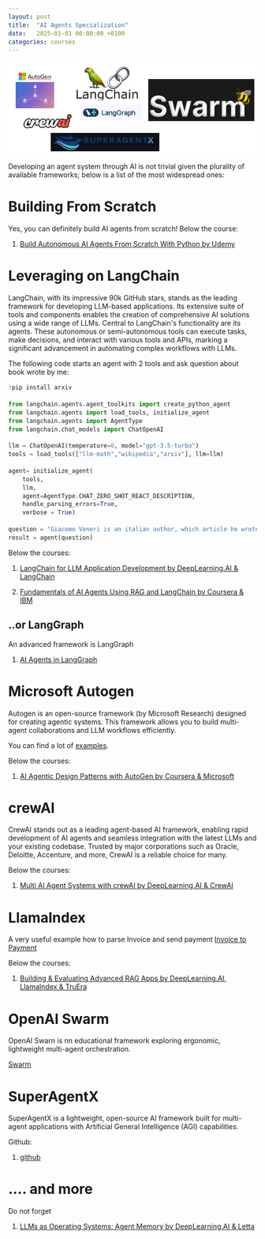```yaml
---
layout: post
title:  "AI Agents Specialization"
date:   2025-01-01 00:00:00 +0100
categories: courses
---
```


![Agentic AI](/agenticai.png)

Developing an agent system through AI is not trivial given the plurality of available frameworks; below is a list of the most widespread ones:

# Building From Scratch

Yes, you can definitely build AI agents from scratch! Below the course:
1. [Build Autonomous AI Agents From Scratch With Python by Udemy](https://www.udemy.com/course/build-autonomous-ai-agents-from-scratch-with-python)

# Leveraging on LangChain

LangChain, with its impressive 90k GitHub stars, stands as the leading framework for developing LLM-based applications. Its extensive suite of tools and components enables the creation of comprehensive AI solutions using a wide range of LLMs. Central to LangChain's functionality are its agents. These autonomous or semi-autonomous tools can execute tasks, make decisions, and interact with various tools and APIs, marking a significant advancement in automating complex workflows with LLMs.

The following code starts an agent with 2 tools and ask question about book wrote by me:

```python
!pip install arxiv

from langchain.agents.agent_toolkits import create_python_agent
from langchain.agents import load_tools, initialize_agent
from langchain.agents import AgentType
from langchain.chat_models import ChatOpenAI

llm = ChatOpenAI(temperature=0, model="gpt-3.5-turbo")
tools = load_tools(["llm-math","wikipedia","arxiv"], llm=llm)

agent= initialize_agent(
    tools, 
    llm, 
    agent=AgentType.CHAT_ZERO_SHOT_REACT_DESCRIPTION,
    handle_parsing_errors=True,
    verbose = True)

question = "Giacomo Veneri is an italian author, which article he wrote?"
result = agent(question) 
```
Below the courses:


1. [LangChain for LLM Application Development by DeepLearning.AI & LangChain](https://www.deeplearning.ai/short-courses/langchain-for-llm-application-development/)

2. [Fundamentals of AI Agents Using RAG and LangChain by Coursera & IBM](https://www.coursera.org/learn/fundamentals-of-ai-agents-using-rag-and-langchain)

## ..or LangGraph

An advanced framework is LangGraph

1. [AI Agents in LangGraph](https://learn.deeplearning.ai/courses/ai-agents-in-langgraph/lesson/1/introduction)

# Microsoft Autogen

Autogen is an open-source framework (by Microsoft Research) designed for creating agentic systems. This framework allows you to build multi-agent collaborations and LLM workflows efficiently.

You can find a lot of [examples](https://microsoft.github.io/autogen/0.2/docs/Examples/).

Below the courses:
1. [AI Agentic Design Patterns with AutoGen by Coursera & Microsoft](https://www.coursera.org/projects/ai-agentic-design-patterns-with-autogen)


# crewAI

CrewAI stands out as a leading agent-based AI framework, enabling rapid development of AI agents and seamless integration with the latest LLMs and your existing codebase. Trusted by major corporations such as Oracle, Deloitte, Accenture, and more, CrewAI is a reliable choice for many.

Below the courses:
1. [Multi AI Agent Systems with crewAI by DeepLearning.AI & CrewAI](https://www.deeplearning.ai/short-courses/multi-ai-agent-systems-with-crewai/)

# LlamaIndex

A very useful example how to parse Invoice and send payment [Invoice to Payment](https://github.com/run-llama/llamacloud-demo/blob/main/examples/document_workflows/invoice_sku_product_catalog_matching/invoice_sku_product_catalog_matching.ipynb)



Below the courses:
1. [Building & Evaluating Advanced RAG Apps by DeepLearning.AI, LlamaIndex & TruEra](https://www.deeplearning.ai/short-courses/building-evaluating-advanced-rag/)

# OpenAI Swarm

OpenAI Swarn is nn educational framework exploring ergonomic, lightweight multi-agent orchestration.

[Swarm](https://github.com/openai/swarm)


# SuperAgentX

SuperAgentX is a lightweight, open-source AI framework built for multi-agent applications with Artificial General Intelligence (AGI) capabilities.

Github:
1. [github](https://github.com/superagentxai/superagentx)

# .... and more

Do not forget


1. [LLMs as Operating Systems: Agent Memory by DeepLearning.AI & Letta](https://learn.deeplearning.ai/courses/llms-as-operating-systems-agent-memory/lesson/1/introduction)
